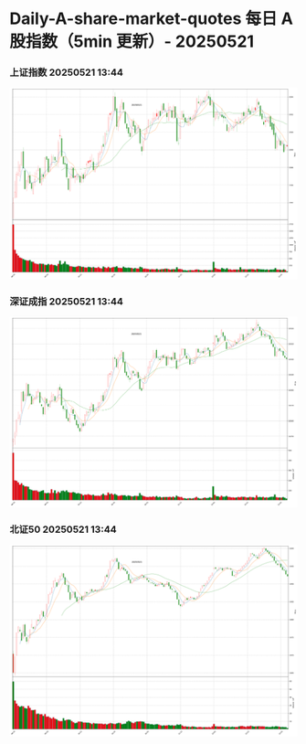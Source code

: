 
# Daily-A-share-market-quotes 每日 A 股指数（5min 更新）- 20250521

### 上证指数 20250521 13:44
![](./fig/2025/5/20250521-sh000001.png)

### 深证成指 20250521 13:44
![](./fig/2025/5/20250521-sz399001.png)

### 北证50 20250521 13:44
![](./fig/2025/5/20250521-bj899050.png)
